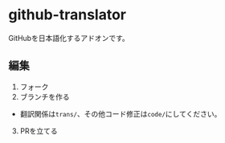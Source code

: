 # github-translator
GitHubを日本語化するアドオンです。

## 編集

1. フォーク
2. ブランチを作る
  - 翻訳関係は`trans/`、その他コード修正は`code/`にしてください。
3. PRを立てる
